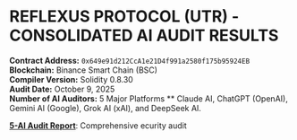 # REFLEXUS PROTOCOL (UTR) - CONSOLIDATED AI AUDIT RESULTS

**Contract Address:** `0x649e91d212CcA1e21D4f991a2580f175b95924EB`  
**Blockchain:** Binance Smart Chain (BSC)  
**Compiler Version:** Solidity 0.8.30  
**Audit Date:** October 9, 2025  
**Number of AI Auditors:** 5 Major Platforms
** Claude AI, ChatGPT (OpenAI), Gemini AI (Google), Grok AI (xAI), and DeepSeek AI.

**[5-AI Audit Report](./AIauditResults.md)**: Comprehensive ecurity audit
